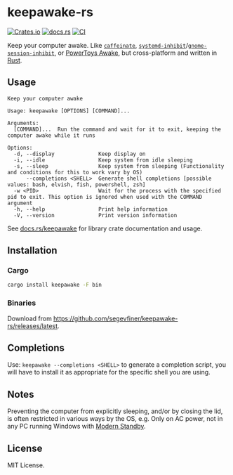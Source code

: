 # keepawake-rs
[![Crates.io](https://img.shields.io/crates/v/keepawake)](https://crates.io/crates/keepawake)
[![docs.rs](https://img.shields.io/docsrs/keepawake)](https://docs.rs/keepawake)
[![CI](https://github.com/segevfiner/keepawake-rs/actions/workflows/ci.yml/badge.svg)](https://github.com/segevfiner/keepawake-rs/actions/workflows/ci.yml)

Keep your computer awake. Like [`caffeinate`], [`systemd-inhibit`]/[`gnome-session-inhibit`], or [PowerToys Awake], but cross-platform and written in [Rust].

[`caffeinate`]: https://ss64.com/osx/caffeinate.html
[`systemd-inhibit`]: https://www.freedesktop.org/software/systemd/man/systemd-inhibit.html
[`gnome-session-inhibit`]: https://manpages.ubuntu.com/manpages/jammy/man1/gnome-session-inhibit.1.html
[PowerToys Awake]: https://learn.microsoft.com/en-us/windows/powertoys/awake
[Rust]: https://www.rust-lang.org/

## Usage
```
Keep your computer awake

Usage: keepawake [OPTIONS] [COMMAND]...

Arguments:
  [COMMAND]...  Run the command and wait for it to exit, keeping the computer awake while it runs

Options:
  -d, --display              Keep display on
  -i, --idle                 Keep system from idle sleeping
  -s, --sleep                Keep system from sleeping (Functionality and conditions for this to work vary by OS)
      --completions <SHELL>  Generate shell completions [possible values: bash, elvish, fish, powershell, zsh]
  -w <PID>                   Wait for the process with the specified pid to exit. This option is ignored when used with the COMMAND argument
  -h, --help                 Print help information
  -V, --version              Print version information
```

See [docs.rs/keepawake](https://docs.rs/keepawake) for library crate documentation and usage.

## Installation

### Cargo
```sh
cargo install keepawake -F bin
```

### Binaries
Download from https://github.com/segevfiner/keepawake-rs/releases/latest.

## Completions
Use: `keepawake --completions <SHELL>` to generate a completion script, you will have to install it
as appropriate for the specific shell you are using.

## Notes
Preventing the computer from explicitly sleeping, and/or by closing the lid, is often restricted in various ways by the OS, e.g. Only on AC power, not in any PC running Windows with [Modern Standby](https://learn.microsoft.com/en-us/windows-hardware/design/device-experiences/modern-standby).

## License
MIT License.
